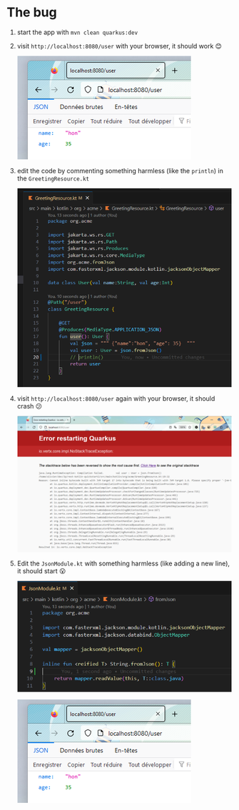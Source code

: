 # The bug

1. start the app with `mvn clean quarkus:dev`
2. visit `http://localhost:8080/user` with your browser, it should work :blush:

   ![browser shows it works](screen1.png)

3. edit the code by commenting something harmless (like the `println`) in the `GreetingResource.kt`

   ![Edit controller code](screen2.png)

4. visit `http://localhost:8080/user` again with your browser, it should crash :confused:

   ![Refresh browser and it crashes](screen3.png)

5. Edit the `JsonModule.kt` with something harmless (like adding a new line), it should start :open_mouth:

   ![Edit Json Module and it starts working again](screen4.png)

   ![Browser works again](screen1.png)